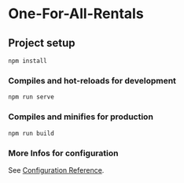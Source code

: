 
# One-For-All-Rentals

## Project setup
```
npm install
```

### Compiles and hot-reloads for development
```
npm run serve
```

### Compiles and minifies for production
```
npm run build
```

### More Infos for configuration
See [Configuration Reference](https://cli.vuejs.org/config/).
